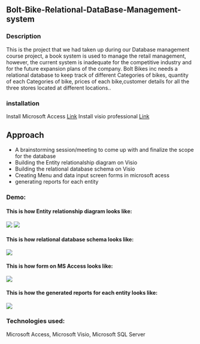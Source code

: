 ## Bolt-Bike-Relational-DataBase-Management-system

### Description
This is the project that we had taken up during our Database management course project, a book system is used to manage the retail management, however, the current system is inadequate for the competitive industry and for the future expansion plans of the company. Bolt Bikes inc needs a relational database to keep track of different Categories of bikes, quantity of each Categories of bike, prices of each bike,customer details for all the three stores located at different locations..

### installation
Install Microsoft Access [Link](https://www.microsoft.com/en-us/microsoft-365/access)
Install visio professional [Link](https://www.microsoft.com/en-us/microsoft-365/p/visio-professional-2019/cfq7ttc0k7cg?activetab=pivot%3aoverviewtab)

## Approach
* A brainstorming session/meeting to come up with and finalize the scope for the database
* Building the Entity relationalship diagram on Visio
* Building the relational database schema on Visio
* Creating Menu and data input screen forms in microsoft acess
* generating reports for each entity

### Demo:
#### This is how Entity relationship diagram looks like:
![](https://github.com/pratheepknadar/Bolt-Bike-Relational-DataBase-Management-system/blob/master/Images/1.jpg)
![](https://github.com/pratheepknadar/Bolt-Bike-Relational-DataBase-Management-system/blob/master/Images/2.jpg)
#### This is how relational database schema looks like:
![](https://github.com/pratheepknadar/Bolt-Bike-Relational-DataBase-Management-system/blob/master/Images/3.jpg)
#### This is how form on MS Access looks like:
![](https://github.com/pratheepknadar/Bolt-Bike-Relational-DataBase-Management-system/blob/master/Images/4.jpg)
#### This is how the generated reports for each entity looks like:
![](https://github.com/pratheepknadar/Bolt-Bike-Relational-DataBase-Management-system/blob/master/Images/5.jpg)

### Technologies used: 
Microsoft Access, Microsoft Visio, Microsoft SQL Server

